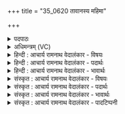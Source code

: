 +++
title = "35_0620 तावानस्य महिमा"

+++
<details><summary>पदपाठः</summary>

ता꣡वा꣢꣯न्। अ꣣स्य। महिमा꣢। त꣡तः꣢꣯। ज्या꣡या꣢꣯न्। च꣣। पू꣡रु꣢꣯षः। उ꣣त꣢। अ꣣मृतत्व꣡स्य꣢। अ꣣। मृतत्व꣡स्य꣢। ई꣡शा꣢꣯नः। यत्। अ꣡न्ने꣢꣯न। अ꣣तिरो꣡ह꣢ति। अ꣣ति। रो꣡ह꣢꣯ति। ६२०।
</details>

<details><summary>अधिमन्त्रम् (VC)</summary>

- पुरुषः
- वामदेवो गौतमः
- अनुष्टुप्
- गान्धारः
- आरण्यं काण्डम्
</details>

<details><summary>हिन्दी : आचार्य रामनाथ वेदालंकार - विषयः</summary>

अगले मन्त्र में पुनः उसी परमपुरुष की महिमा का वर्णन है।
</details>

<details><summary>हिन्दी : आचार्य रामनाथ वेदालंकार - पदार्थः</summary>

पदार्थान्वय -  (तावान्) उतनी पूर्वोक्त (अस्य) इस परमेश्वर की (महिमा) महिमा है, वस्तुतः तो (पुरुषः) वह पूर्ण परमेश्वर (ततः) उससे भी (ज्यायान्) अधिक बड़ा है। (उत) और (सः) वह (अमृतत्वस्य) मोक्ष का तथा (यत्) जो (अन्नेन) अन्न के खाने से (अतिरोहति) बढ़ता है उस सांसारिक प्राणी-समुदाय का भी (ईशानः) अधिष्ठाता है ॥६॥
</details>

<details><summary>हिन्दी : आचार्य रामनाथ वेदालंकार - भावार्थः</summary>

भावार्थ -  परमेश्वर की महिमा अवर्णनीय है, जो संसार-चक्रप्रवर्तन और मोक्ष दोनों का अधिष्ठाता है ॥६॥
</details>

<details><summary>संस्कृत : आचार्य रामनाथ वेदालंकार - विषयः</summary>

अथ पुनस्तस्यैव परमपुरुषस्य महिमानमाह।
</details>

<details><summary>संस्कृत : आचार्य रामनाथ वेदालंकार - पदार्थः</summary>

पदार्थान्वय -  (तावान्) तत्परिमाणः पूर्वोक्तः (अस्य) परमेश्वरस्य (महिमा) महत्त्वम् अस्ति, वस्तुतस्तु (पूरुषः) स पूर्णः परमेश्वरः। अत्र ‘अन्येषामपि दृश्यते। अ० ६।३।१३७’ इति दीर्घः। (ततः) तस्मादपि (ज्यायान्) वर्षीयान् विद्यते। (उत) अपि च, सः (अमृतत्वस्य) मोक्षस्य, (यत्) यच्च (अन्नेन) अन्नभक्षणेन (अतिरोहति) वर्द्धते तस्य सांसारिकस्य प्राणिजातस्य च (ईशानः) अधिष्ठाता वर्तते ॥६॥२
</details>

<details><summary>संस्कृत : आचार्य रामनाथ वेदालंकार - भावार्थः</summary>

भावार्थ -  अवर्णनीयः खलु परमेश्वरस्य महिमा यः संसारचक्रप्रवर्तनं मोक्षं चाप्यधितिष्ठति ॥६॥
</details>

<details><summary>संस्कृत : आचार्य रामनाथ वेदालंकार - पादटिप्पनी</summary>

टिप्पनी -   १. ऋ० १०।९०।३, य० ३१।३, उभयत्र ‘एतावानस्य महिमातो ज्यायांश्च पूरुषः। पादोऽस्य विश्वा भूतानि त्रिपादस्यामृतं दिवि’ इति पाठः। २. किं च, यज्जीवजातम् अन्नेन अतिरोहति उत्पद्यते तस्य सर्वस्य चेशानः—इति यजुर्भाष्ये भ०। यदन्नेनातिरोहति तदिदं सर्वममृतत्वस्येशानः पुरुष एव रचयति—इति च तत्रैव द०।
</details>